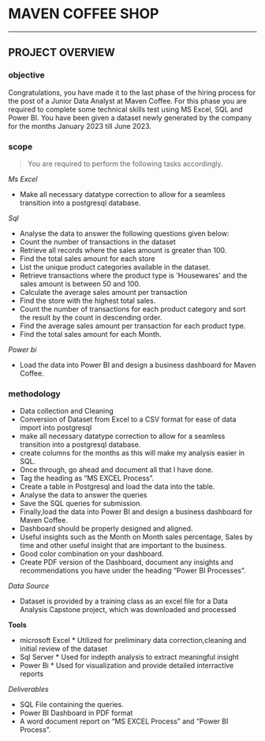 # MAVEN COFFEE SHOP 
***
## PROJECT OVERVIEW
### **objective**
Congratulations, you have made it to the last phase of the hiring process for the post of a Junior Data Analyst at Maven Coffee. For this phase you are required to complete some technical skills test using MS Excel, SQL and Power BI. You have been given a dataset newly generated by the company for the months January 2023 till June 2023. 
### **scope**

>You are required to perform the following tasks accordingly.

*Ms Excel*
  * Make all necessary datatype correction to allow for a seamless transition into a postgresql database.

*Sql*
* Analyse the data to answer the following questions given below:
* Count the number of transactions in the dataset
* Retrieve all records where the sales amount is greater than 100.
* Find the total sales amount for each store
* List the unique product categories available in the dataset.
* Retrieve transactions where the product type is 'Housewares' and the sales amount is between 50 and 100.
* Calculate the average sales amount per transaction
* Find the store with the highest total sales.
* Count the number of transactions for each product category and sort the result by the count in descending order.
* Find the average sales amount per transaction for each product type.
* Find the total sales amount for each Month. 

*Power bi*

 * Load the data into Power BI and design a business dashboard for Maven Coffee. 


### **methodology**
 * Data collection and Cleaning
 * Conversion of Dataset from Excel to a CSV format for ease of data import into postgresql
 * make all necessary datatype correction to allow for a seamless transition into a postgresql database. 
 * create columns for the months as this will make my analysis easier in SQL.
 * Once through, go ahead and document all that I have done. 
 * Tag the heading as “MS EXCEL Process”. 
 * Create a table in Postgresql and load the data into the table.
 * Analyse the data to answer the queries
 * Save the SQL queries for submission.   
 * Finally,load the data into Power BI and design a business dashboard for Maven Coffee. 
 * Dashboard should be properly designed and aligned.
 * Useful insights such as the Month on Month sales percentage, Sales by time and other useful insight that are important to the business. 
 * Good color combination on your dashboard. 
 * Create PDF version of the Dashboard, document any insights and recommendations you have under the heading “Power BI Processes”.
   
*Data Source*
 * Dataset is provided by a training class as an  excel file for a Data Analysis Capstone project, which was downloaded and processed

 **Tools**
 * microsoft Excel * Utilized for preliminary data correction,cleaning and initial review of the dataset
 * Sql Server *  Used for indepth analysis to extract meaningful insight
 * Power Bi *  Used for visualization and provide detailed interractive reports
    
*Deliverables*

* SQL File containing the queries.
* Power BI Dashboard in PDF format
* A word document report on “MS EXCEL Process” and “Power BI Process”.
